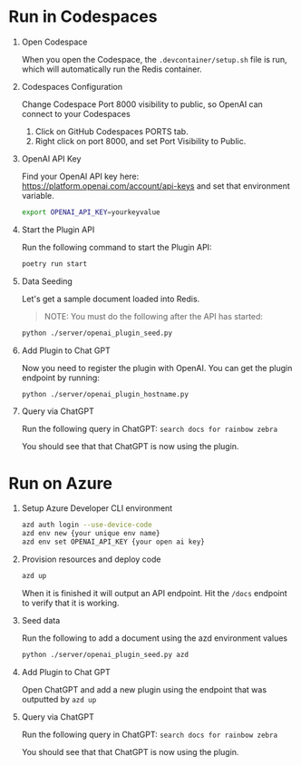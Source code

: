 # Run in Codespaces

1. Open Codespace

   When you open the Codespace, the `.devcontainer/setup.sh` file is run, which will automatically run the Redis container.

1. Codespaces Configuration

   Change Codespace Port 8000 visibility to public, so OpenAI can connect to your Codespaces

   1. Click on GitHub Codespaces PORTS tab.
   1. Right click on port 8000, and set Port Visibility to Public.

1. OpenAI API Key

   Find your OpenAI API key here: https://platform.openai.com/account/api-keys and set that environment variable.

   ```bash
   export OPENAI_API_KEY=yourkeyvalue
   ```

1. Start the Plugin API

   Run the following command to start the Plugin API:

   ```bash
   poetry run start
   ```

1. Data Seeding

   Let's get a sample document loaded into Redis. 
   
   > NOTE: You must do the following after the API has started:

   ```bash
   python ./server/openai_plugin_seed.py
   ```

1. Add Plugin to Chat GPT

   Now you need to register the plugin with OpenAI. You can get the plugin endpoint by running:

   ```bash
   python ./server/openai_plugin_hostname.py
   ```

1. Query via ChatGPT

   Run the following query in ChatGPT: `search docs for rainbow zebra`

   You should see that that ChatGPT is now using the plugin.

# Run on Azure

1. Setup Azure Developer CLI environment

   ```bash
   azd auth login --use-device-code
   azd env new {your unique env name}
   azd env set OPENAI_API_KEY {your open ai key}
   ```

1. Provision resources and deploy code

   ```bash
   azd up
   ```

   When it is finished it will output an API endpoint. Hit the `/docs` endpoint to verify that it is working.

1. Seed data

   Run the following to add a document using the azd environment values

   ```bash
   python ./server/openai_plugin_seed.py azd
   ```

1. Add Plugin to Chat GPT

   Open ChatGPT and add a new plugin using the endpoint that was outputted by `azd up`

1. Query via ChatGPT

   Run the following query in ChatGPT: `search docs for rainbow zebra`

   You should see that that ChatGPT is now using the plugin.

